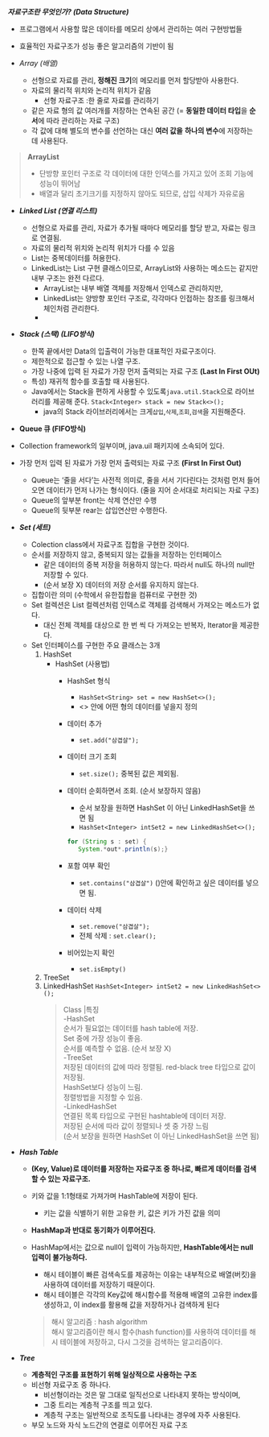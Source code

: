 ***자료구조란 무엇인가? (Data Structure)***

- 프로그램에서 사용할 많은 데이타를 메모리 상에서 관리하는 여러 구현방법들
- 효율적인 자료구조가 성능 좋은 알고리즘의 기반이 됨

- *Array (*배열)**
    - 선형으로 자료를 관리, **정해진 크기**의 메모리를 먼저 할당받아 사용한다.
    - 자료의 물리적 위치와 논리적 위치가 같음
        - 선형 자료구조 :한 줄로 자료를 관리하기
    - 같은 자료 형의 값 여러개를 저장하는 연속된 공간 (= **동일한 데이터 타입**을 **순서**에 따라 관리하는 자료 구조)
    - 각 값에 대해 별도의 변수를 선언하는 대신 **여러 값을** **하나의 변수**에 저장하는 데 사용된다.

> **ArrayList**
> - 단방향 포인터 구조로 각 데이터에 대한 인덱스를 가지고 있어 조회 기능에 성능이 뛰어남
> - 배열과 달리 초기크기를 지정하지 않아도 되므로, 삽입 삭제가 자유로움

- ***Linked List (연결 리스트)***
    - 선형으로 자료를 관리, 자료가 추가될 때마다 메모리를 할당 받고, 자료는 링크로 연결됨.
    - 자료의 물리적 위치와 논리적 위치가 다를 수 있음
    - List는 중복데이터를 허용한다.
    - LinkedList는 List 구현 클래스이므로, ArrayList와 사용하는 메소드는 같지만 내부 구조는 완전 다르다.
        - ArrayList는 내부 배열 객체를 저장해서 인덱스로 관리하지만,
        - LinkedList는 양방향 포인터 구조로, 각각마다 인접하는 참조를 링크해서 체인처럼 관리한다.
        - 
- ***Stack (스택) (LIFO방식)***
    - 한쪽 끝에서만 Data의 입출력이 가능한 대표적인 자료구조이다.
    - 제한적으로 접근할 수 있는 나열 구조.
    - 가장 나중에 입력 된 자료가 가장 먼저 출력되는 자료 구조 **(Last In First OUt)**
    - 특성) 재귀적 함수를 호출할 때 사용된다.
    - Java에서는 Stack을 편하게 사용할 수 있도록`java.util.Stack`으로 라이브러리를 제공해 준다. `Stack<Integer> stack = new Stack<>();`
        - java의 Stack 라이브러리에서는 크게`삽입`,`삭제`,`조회`,`검색`을 지원해준다.

- **Queue 큐 (FIFO방식)** 
- Collection framework의 일부이며, java.uil 패키지에 소속되어 있다.
- 가장 먼저 입력 된 자료가 가장 먼저 출력되는 자료 구조 **(First In First Out)**
    - Queue는 ‘줄을 서다’는 사전적 의미로, 줄을 서서 기다린다는 것처럼 먼저 들어오면 데이터가 먼저 나가는 형식이다.  (줄을 지어 순서대로 처리되는 자료 구조)
    - Queue의 앞부분 front는 삭제 연산만 수행
    - Queue의 뒷부분 rear는 삽입연산만 수행한다.

- ***Set  (세트)***
    - Colection class에서 자료구조 집합을 구현한 것이다.
    - 순서를 저장하지 않고, 중복되지 않는 값들을 저장하는 인터페이스
        - 같은 데이터의 중복 저장을 허용하지 않는다. 따라서 null도 하나의 null만 저장할 수 있다.
        - (순서 보장 X) 데이터의 저장 순서를 유지하지 않는다.
    - 집합이란 의미 (수학에서 유한집합을 컴퓨터로 구현한 것)
    - Set 컬렉션은 List 컬렉션처럼 인덱스로 객체를 검색해서 가져오는 메소드가 없다.
        - 대신 전체 객체를 대상으로 한 번 씩 다 가져오는 반복자, Iterator을 제공한다.
    - Set 인터페이스를 구현한 주요 클래스는 3개
        1. HashSet
            - HashSet (사용법)
                - HashSet 형식
                    - `HashSet<String> set = new HashSet<>();`
                    - <> 안에 어떤 형의 데이터를 넣을지 정의
                - 데이터 추가
                    - `set.add("삼겹살");`
                - 데이터 크기 조회
                    - `set.size();`  중복된 값은 제외됨.
                - 데이터 순회하면서 조회. (순서 보장하지 않음)
                    - 순서 보장을 원하면 HashSet 이 아닌 LinkedHashSet을 쓰면 됨
                    - `HashSet<Integer> intSet2 = new LinkedHashSet<>();`

                    ```java
                    for (String s : set) { 
                       System.*out*.println(s);}
                    ```

                - 포함 여부 확인
                    - `set.contains("삼겹살")` ()안에 확인하고 싶은 데이터를 넣으면 됨.
                - 데이터 삭제
                    - `set.remove("삼겹살");`
                    - 전체 삭제 : `set.clear();`
                - 비어있는지 확인
                    - `set.isEmpty()`
        2. TreeSet
        3. LinkedHashSet `HashSet<Integer> intSet2 = new LinkedHashSet<>();`
           >Class	|특징 </br>
           -HashSet	</br>
           순서가 필요없는 데이터를 hash table에 저장.</br>
           Set 중에 가장 성능이 좋음.</br>
           순서를 예측할 수 없음. (순서 보장 X)</br>
           -TreeSet	</br>
           저장된 데이터의 값에 따라 정렬됨. red-black tree 타입으로 값이 저장됨.</br>
           HashSet보다 성능이 느림.</br>
           정렬방법을 지정할 수 있음.</br>
           -LinkedHashSet	</br>
            연결된 목록 타입으로 구현된 hashtable에 데이터 저장.</br>
            저장된 순서에 따라 값이 정렬되나 셋 중 가장 느림</br>
           (순서 보장을 원하면 HashSet 이 아닌 LinkedHashSet을 쓰면 됨)
           >

- ***Hash Table***
    - **(Key, Value)로 데이터를 저장하는 자료구조 중 하나로, 빠르게 데이터를 검색할 수 있는 자료구조.**
    - 키와 값을 1:1형태로 가져가며 HashTable에 저장이 된다.
        - 키는 값을 식별하기 위한 고유한 키, 값은 키가 가진 값을 의미
    - **HashMap과 반대로 동기화가 이루어진다.**
    - HashMap에서는 값으로 null이 입력이 가능하지만, **HashTable에서는 null 입력이 불가능하다.**
        - 해시 테이블이 빠른 검색속도를 제공하는 이유는 내부적으로 배열(버킷)을 사용하여 데이터를 저장하기 때문이다.
        - 해시 테이블은 각각의 Key값에 해시함수를 적용해 배열의 고유한 index를 생성하고, 이 index를 활용해 값을 저장하거나 검색하게 된다

      > 해시 알고리즘 : hash algorithm </br>
      해시 알고리즘이란 해시 함수(hash function)를 사용하여 데이터를 해시 테이블에 저장하고, 다시 그것을 검색하는 알고리즘이다.

- ***Tree***
    - **계층적인 구조를 표현하기 위해 일상적으로 사용하는 구조**
    - 비선형 자료구조 중 하나다.
        - 비선형이라는 것은 말 그대로 일직선으로 나타내지 못하는 방식이며,
        - 그중 트리는 계층적 구조를 띄고 있다.
        - 계층적 구조는 일반적으로 조직도를 나타내는 경우에 자주 사용된다.
    - 부모 노드와 자식 노드간의 연결로 이루어진 자료 구조